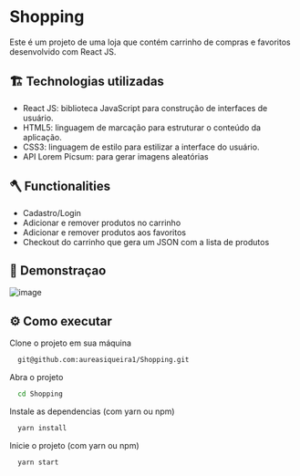 # Shopping

Este é um projeto de uma loja que contém carrinho de compras e favoritos desenvolvido com React JS. 


## 🏗️ Technologias utilizadas

- React JS: biblioteca JavaScript para construção de interfaces de usuário.
- HTML5: linguagem de marcação para estruturar o conteúdo da aplicação.
- CSS3: linguagem de estilo para estilizar a interface do usuário.
- API Lorem Picsum: para gerar imagens aleatórias



## 🪓  Functionalities

- Cadastro/Login
- Adicionar e remover produtos no carrinho
- Adicionar e remover produtos aos favoritos
- Checkout do carrinho que gera um JSON com a lista de produtos


## 🚀 Demonstraçao 

![image](https://github.com/aureasiqueira1/Shopping/assets/89463362/3eaa328f-531e-41ec-8871-a5c25d10608e)

## ⚙️ Como executar

Clone o projeto em sua máquina
```bash
  git@github.com:aureasiqueira1/Shopping.git
```

Abra o projeto
```bash
  cd Shopping
```

Instale as dependencias (com yarn ou npm)
```bash
  yarn install
```

Inicie o projeto (com yarn ou npm)
```bash
  yarn start
```

